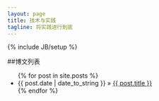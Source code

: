 ```yaml
---
layout: page
title: 技术与实践 
tagline: 将实践进行到底
---
```

{% include JB/setup %}



##博文列表

<ul class="posts">
  {% for post in site.posts %}
    <li><span>{{ post.date | date_to_string }}</span> &raquo; <a href="{{ BASE_PATH }}{{ post.url }}">{{ post.title }}</a></li>
  {% endfor %}
</ul>